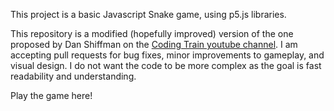 This project is a basic Javascript Snake game, using p5.js libraries.

This repository is a modified (hopefully improved) version of the one proposed by Dan Shiffman on the [Coding Train youtube channel](https://www.youtube.com/channel/UCvjgXvBlbQiydffZU7m1_aw). 
I am accepting pull requests for bug fixes, minor improvements to gameplay, and visual design. 
I do not want the code to be more complex as the goal is fast readability and understanding.

Play the game here!
